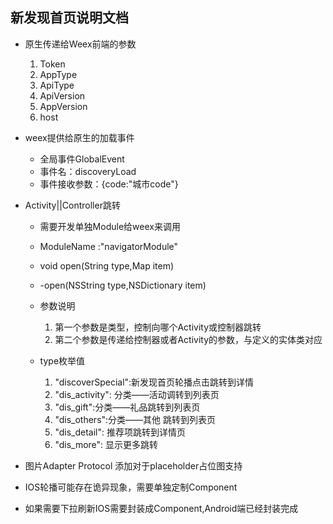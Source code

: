 ## 新发现首页说明文档

* 原生传递给Weex前端的参数
    1. Token
    2. AppType
    3. ApiType
    4. ApiVersion
    5. AppVersion
    6. host

* weex提供给原生的加载事件
    * 全局事件GlobalEvent
    * 事件名：discoveryLoad
    * 事件接收参数：{code:"城市code"}

* Activity||Controller跳转
    * 需要开发单独Module给weex来调用
    * ModuleName :"navigatorModule"
    *  void open(String type,Map item)
    *  -open(NSString type,NSDictionary item)
    * 参数说明
        1. 第一个参数是类型，控制向哪个Activity或控制器跳转
        2. 第二个参数是传递给控制器或者Activity的参数，与定义的实体类对应

    * type枚举值
        1. "discoverSpecial":新发现首页轮播点击跳转到详情
        2. "dis_activity": 分类——活动调转到列表页
        3. "dis_gift":分类——礼品跳转到列表页
        4. "dis_others":分类——其他 跳转到列表页
        5. "dis_detail": 推荐项跳转到详情页
        6. "dis_more": 显示更多跳转


* 图片Adapter Protocol 添加对于placeholder占位图支持
* IOS轮播可能存在诡异现象，需要单独定制Component
* 如果需要下拉刷新IOS需要封装成Component,Android端已经封装完成
        
    